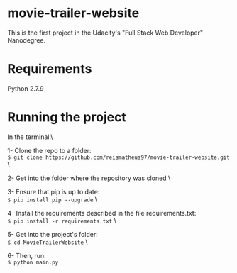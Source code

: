 # movie-trailer-website
This is the first project in the Udacity's "Full Stack Web Developer" Nanodegree.

# Requirements
Python 2.7.9

# Running the project
In the terminal:\

1- Clone the repo to a folder: \
```$ git clone https://github.com/reismatheus97/movie-trailer-website.git``` \

2- Get into the folder where the repository was cloned \

3- Ensure that pip is up to date: \
```$ pip install pip --upgrade``` \

4- Install the requirements described in the file requirements.txt: \
```$ pip install -r requirements.txt``` \

5- Get into the project's folder: \
```$ cd MovieTrailerWebsite``` \

6- Then, run: \
```$ python main.py``` 


